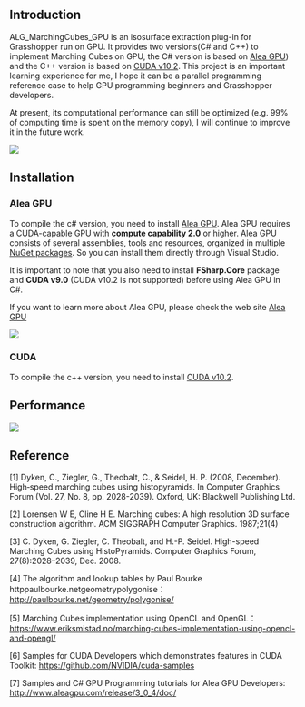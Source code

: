 ## Introduction

ALG_MarchingCubes_GPU is an isosurface extraction plug-in for Grasshopper run on GPU. It provides two versions(C# and C++) to implement Marching Cubes on GPU, the C# version is based on [Alea GPU](http://www.aleagpu.com/release/3_0_4/doc/)) and the C++ version is based on [CUDA v10.2](https://developer.nvidia.com/cuda-downloads). This project is an important learning experience for me, I hope it can be a parallel programming reference case to help GPU programming beginners and Grasshopper developers.

At present, its computational performance can still be optimized (e.g. 99% of computing time is spent on the memory copy), I will continue to improve it in the future work.

![](https://albertlidesign.github.io/post-images/1586082938627.png)

## Installation

### Alea GPU

To compile the c# version, you need to install [Alea GPU](http://www.aleagpu.com/release/3_0_4/doc/).  Alea GPU requires a CUDA-capable GPU with **compute capability 2.0** or higher. Alea GPU consists of several assemblies, tools and resources, organized in multiple [NuGet packages](http://www.nuget.org/profiles/quantalea). So you can install them directly through Visual Studio. 

It is important to note that you also need to install **FSharp.Core** package and **CUDA v9.0** (CUDA v10.2 is not supported) before using Alea GPU in C#.

If you want to learn more about Alea GPU, please check the web site [Alea GPU](http://www.aleagpu.com/release/3_0_4/doc/)

![](https://albertlidesign.github.io/post-images/1586082600760.png)

### CUDA

To compile the c++ version, you need to install [CUDA v10.2](https://developer.nvidia.com/cuda-downloads). 

## Performance

![](https://albertlidesign.github.io/post-images/1586082652606.png)

## Reference

[1] Dyken, C., Ziegler, G., Theobalt, C., & Seidel, H. P. (2008, December). High‐speed marching cubes using histopyramids. In Computer Graphics Forum (Vol. 27, No. 8, pp. 2028-2039). Oxford, UK: Blackwell Publishing Ltd.

[2] Lorensen W E, Cline H E. Marching cubes: A high resolution 3D surface construction algorithm. ACM SIGGRAPH Computer Graphics. 1987;21(4)

[3] C. Dyken, G. Ziegler, C. Theobalt, and H.-P. Seidel. High-speed Marching Cubes using HistoPyramids. Computer Graphics Forum, 27(8):2028–2039, Dec. 2008.

[4] The algorithm and lookup tables by Paul Bourke httppaulbourke.netgeometrypolygonise：http://paulbourke.net/geometry/polygonise/

[5] Marching Cubes implementation using OpenCL and OpenGL：https://www.eriksmistad.no/marching-cubes-implementation-using-opencl-and-opengl/

[6] Samples for CUDA Developers which demonstrates features in CUDA Toolkit: https://github.com/NVIDIA/cuda-samples

[7] Samples and C# GPU Programming tutorials for Alea GPU Developers: http://www.aleagpu.com/release/3_0_4/doc/

